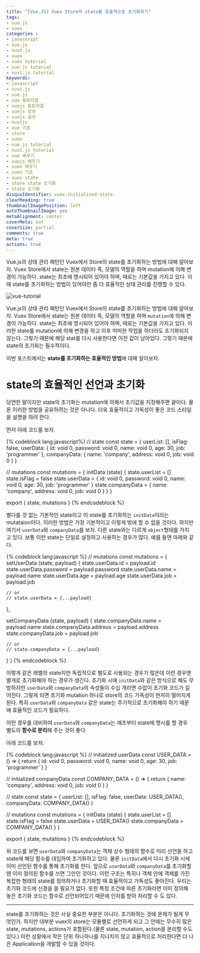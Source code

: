 ```yaml
---
title: "[Vue.JS] Vuex Store의 state를 효율적으로 초기화하기"
tags: 
- vue.js
- vuex
categories :
- javascript
- vue.js
- nuxt.js
- vuex
- vuex tutorial
- vue.js tutorial
- nuxt.js tutorial
keywords:
- javascript
- nuxt.js
- vue.js
- vue 튜토리얼
- vuejs 튜토리얼
- vuejs 강좌
- vuejs 설치
- nuxtjs
- vue 기초
- store
- vuex
- vue.js tutorial
- nuxt.js tutorial
- vue 배우기
- vuejs 배우기
- vuex 배우기
- vuex 기초
- vuex state
- store state 초기화
- state 초기화
disqusIdentifier: vuex-initialized-state
clearReading: true
thumbnailImagePosition: left
autoThumbnailImage: yes
metaAlignment: center
coverMeta: out
coverSize: partial
comments: true
meta: true
actions: true
---
```


<!-- more -->
Vue.js의 상태 관리 패턴인 Vuex에서 Store의 state를 초기화하는 방법에 대해 알아보자. Vuex Store에서 state는 원본 데이터 즉, 모델의 역할을 하며 mutation에 의해 변경이 가능하다. state는 최초에 명시되어 있어야 하며, 때로는 기본값을 가지고 있다. 이때 state를 초기화하는 방법이 있어야만 좀 더 효율적인 상태 관리를 진행할 수 있다.
<!-- more -->

<!-- excerpt -->
<!-- excerpt -->

![vue-tutorial](cover.png)

Vue.js의 상태 관리 패턴인 Vuex에서 Store의 state를 초기화하는 방법에 대해 알아보자. Vuex Store에서 state는 원본 데이터 즉, 모델의 역할을 하며 `mutation`에 의해 변경이 가능하다. state는 최초에 명시되어 있어야 하며, 때로는 기본값을 가지고 있다. 이러한 state를 mutation에 의해 변경을 하고 이후 어떠한 작업을 하더라도 초기화되지 않는다. 그렇기 때문에 해당 stat를 다시 사용한다면 이전 값이 남아있다. 그렇기 때문에 state의 초기화는 필수적이다. 

이번 포스트에서는 **state를 초기화하는 효율적인 방법**에 대해 알아보자.


# state의 효율적인 선언과 초기화 
당연한 말이지만 state의 초기화는 mutation에 의해서 초기값을 지정해주면 끝이다. 물론 이러한 방법을 공유하려는 것은 아니다. 더욱 효율적이고 가독성이 좋은 코드 스타일을 설명을 하려 한다. 

먼저 아래 코드를 보자.

{% codeblock lang:javascript%}
// state
const state = {
  userList: [],
  isFlag: false,
  userData: {
    id: void 0,
    password: void 0,
    name: void 0,
    age: 30,
    job: 'programmer'
  },
  companyData: {
    name: 'company',
    address: void 0,
    job: void 0
  }
}

// mutations
const mutations = {
  initData (state) {
    state.userList = []
    state.isFlag = false
    state.userData = {
      id: void 0,
      password: void 0,
      name: void 0,
      age: 30,
      job: 'programmer'
    }
    state.companyData =  {
      name: 'company',
      address: void 0,
      job: void 0
    }
  }
}

export {
  state,
  mutations
}
{% endcodeblock %}

별다를 것 없는 기본적인 state이고 이 state를 초기화하는 `initData`이라는 mutataion이다. 이러한 방법은 가장 기본적이고 이렇게 밖에 할 수 없을 것이다. 하지만 여기서 `userData`와 `companyData`를 보자. 다른 state와는 다르게 `object`형태를 가지고 있다. 보통 이런 state는 단일로 설정하고 사용하는 경우가 많다. 예를 들면 아래와 같다.

{% codeblock lang:javascript %}
// mutations
const mutations = {
  setUserData (state, payload) {
    state.userData.id = payload.id
    state.userData.password = payload.password
    state.userData.name = payload.name
    state.userData.age = payload.age
    state.userData.job = payload.job

    // or
    // state.userData = {...payload}
  },

  setCompanyData (state, payload) {
    state.companyData.name = payload.name
    state.companyData.address = payload.address
    state.companyData.job = payload.job

    // or
    // state.companyData = {...payload}
  }
}
{% endcodeblock %}

이렇게 같은 레벨의 state지만 독립적으로 별도로 사용되는 경우가 많은데 이런 경우엔 별개로 초기화해야 하는 경우가 생긴다. 초기화 시에 `initData`와 같은 방식으로 해도 무방하지만 `userData`와 `companyData`의 속성들이 수십 개라면 수없이 초기화 코드가 길어진다. 그렇게 되면 초기화 mutation 하나로 store의 코드 가독성이 현저히 떨어지게 된다. 특히 `userData`와 `companyData` 같은 state는 주기적으로 초기화해야 하기 때문에 효율적인 코드가 필요하다. 

이런 경우를 대비하여 `userData`와 `companyData`는 애초부터 state에 명시를 할 경우 별도의 **함수로 분리**해 주는 것이 좋다. 

아래 코드를 보자.

{% codeblock lang:javascript %}
// initialized userData
const USER_DATA = () => {
  return {
    id: void 0,
    password: void 0,
    name: void 0,
    age: 30,
    job: 'programmer'
  }
} 

// initialized companyData
const COMPANY_DATA = () => {
  return {
    name: 'company',
    address: void 0,
    job: void 0
  }
} 

// state
const state = {
  userList: [],
  isFlag: false,
  userData: USER_DATA(),
  companyData: COMPANY_DATA()
}

// mutations
const mutations = {
  initData (state) {
    state.userList = []
    state.isFlag = false
    state.userData = USER_DATA()
    state.companyData = COMPANY_DATA()
  }
}

export {
  state,
  mutations
}
{% endcodeblock %}

위 코드를 보면 `userData`와 `companyData`는 객체 상수 형태의 함수로 미리 선언을 하고 state에 해당 함수를 대입하여 초기화하고 있다. 물론 `initData`에서 다시 초기화 시에 이미 선언된 함수를 통해 초기화를 한다. 앞으로 `userData`와 `companyData`를 초기화할 땐 이미 정의된 함수를 쓰면 그만인 것이다. 이런 구조는 특히나 객체 안에 객체를 가진 복잡한 형태의 state를 정의하거나 초기화할 때 효율적이고 가독성도 좋아진다. 우리는 초기화 코드에 신경을 쓸 필요가 없다. 또한 특정 조건에 따른 초기화라면 이미 정의해 놓은 초기화 코드는 함수로 선언되어있기 때문에 인자를 받아 처리할 수 도 있다. 

- - - 
state를 초기화하는 것은 사실 중요한 부분은 아니다. 초기화하는 것에 문제가 될게 무엇인가. 하지만 대부분 vuex의 store는 모듈별로 선언하게 되고 그 안에는 무수히 많은 state, mutations, actions가 포함된다.(물론 state, mutation, action을 분리할 수도 있다.) 이런 상황에서 작은 단위 하나하나를 지나치지 않고 효율적으로 처리한다면 더 나은 Application을 개발할 수 있을 것이다.
